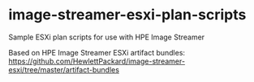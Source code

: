 # image-streamer-esxi-plan-scripts
Sample ESXi plan scripts for use with HPE Image Streamer

Based on HPE Image Streamer ESXi artifact bundles: https://github.com/HewlettPackard/image-streamer-esxi/tree/master/artifact-bundles 
